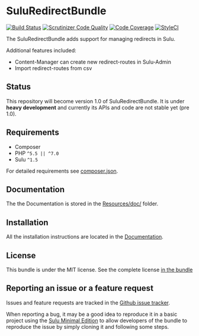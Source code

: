 # SuluRedirectBundle

[![Build Status](https://travis-ci.org/sulu/SuluRedirectBundle.svg)](https://travis-ci.org/sulu/SuluRedirectBundle)
[![Scrutinizer Code Quality](https://scrutinizer-ci.com/g/sulu/SuluRedirectBundle/badges/quality-score.png)](https://scrutinizer-ci.com/g/sulu/SuluRedirectBundle/)
[![Code Coverage](https://scrutinizer-ci.com/g/sulu/SuluRedirectBundle/badges/coverage.png)](https://scrutinizer-ci.com/g/sulu/SuluRedirectBundle/)
[![StyleCI](https://styleci.io/repos/61883398/shield)](https://styleci.io/repos/61883398)

The SuluRedirectBundle adds support for managing redirects in Sulu.

Additional features included:

* Content-Manager can create new redirect-routes in Sulu-Admin
* Import redirect-routes from csv

## Status

This repository will become version 1.0 of SuluRedirectBundle. It is under **heavy development** and currently its APIs
and code are not stable yet (pre 1.0).

## Requirements

* Composer
* PHP `^5.5 || ^7.0`
* Sulu `^1.5`

For detailed requirements see [composer.json](https://github.com/sulu/SuluRedirectBundle/blob/master/composer.json).

## Documentation

The the Documentation is stored in the
[Resources/doc/](https://github.com/sulu/SuluRedirectBundle/blob/master/Resources/doc) folder.

## Installation

All the installation instructions are located in the
[Documentation](https://github.com/sulu/SuluRedirectBundle/blob/master/Resources/doc/installation.md).

## License

This bundle is under the MIT license. See the complete license [in the bundle](LICENSE)

## Reporting an issue or a feature request

Issues and feature requests are tracked in the [Github issue tracker](https://github.com/Sulu/SuluRedirectBundle/issues).

When reporting a bug, it may be a good idea to reproduce it in a basic project using the
[Sulu Minimal Edition](https://github.com/sulu/sulu-minimal) to allow developers of the bundle to reproduce the issue
by simply cloning it and following some steps.

